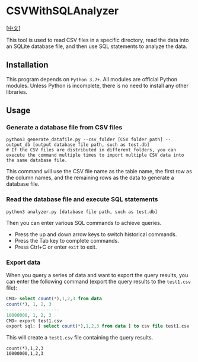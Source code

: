 # CSVWithSQLAnalyzer

[[中文](README_zhCN.md)]

This tool is used to read CSV files in a specific directory, read the data into an SQLite database file, and then use SQL statements to analyze the data.

## Installation

This program depends on `Python 3.7+`. All modules are official Python modules. Unless Python is incomplete, there is no need to install any other libraries.

## Usage

### Generate a database file from CSV files

```shell
python3 generate_datafile.py --csv_folder [CSV folder path] --output_db [output database file path, such as test.db]
# If the CSV files are distributed in different folders, you can execute the command multiple times to import multiple CSV data into the same database file.
```
This command will use the CSV file name as the table name, the first row as the column names, and the remaining rows as the data to generate a database file.

### Read the database file and execute SQL statements

```shell
python3 analyzer.py [database file path, such as test.db]
```

Then you can enter various SQL commands to achieve queries.
- Press the up and down arrow keys to switch historical commands.
- Press the Tab key to complete commands.
- Press Ctrl+C or enter `exit` to exit.

### Export data

When you query a series of data and want to export the query results, you can enter the following command (export the query results to the `test1.csv` file):

```sql
CMD> select count(*),1,2,3 from data
count(*), 1, 2, 3
--------------------
10000000, 1, 2, 3
CMD> export test1.csv
export sql: [ select count(*),1,2,3 from data ] to csv file test1.csv
```

This will create a `test1.csv` file containing the query results.

```csv
count(*),1,2,3
10000000,1,2,3
```